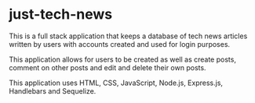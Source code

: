 # just-tech-news

This is a full stack application that keeps a database of tech news articles written by users with accounts created and used for login purposes.

This application allows for users to be created as well as create posts, comment on other posts and edit and delete their own posts. 

This application uses HTML, CSS, JavaScript, Node.js, Express.js, Handlebars and Sequelize. 
